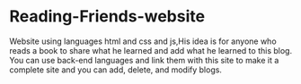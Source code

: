 # Reading-Friends-website

Website using languages html and css and js,His idea is for anyone who reads a book to share what he learned and add what he learned to this blog. You can use back-end 
languages and link them with this site to make it a complete site and you can add, delete, and modify blogs.
